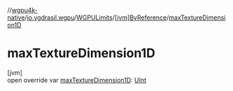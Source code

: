 //[wgpu4k-native](../../../../index.md)/[io.ygdrasil.wgpu](../../index.md)/[WGPULimits](../index.md)/[[jvm]ByReference](index.md)/[maxTextureDimension1D](max-texture-dimension1-d.md)

# maxTextureDimension1D

[jvm]\
open override var [maxTextureDimension1D](max-texture-dimension1-d.md): [UInt](https://kotlinlang.org/api/core/kotlin-stdlib/kotlin/-u-int/index.html)